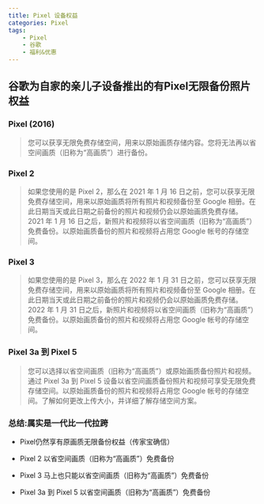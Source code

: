 ```yaml
---
title: Pixel 设备权益
categories: Pixel
tags:
    - Pixel
    - 谷歌
    - 福利&优惠
---
```


## 谷歌为自家的亲儿子设备推出的有Pixel无限备份照片权益

### Pixel (2016)

> 您可以获享无限免费存储空间，用来以原始画质存储内容。您将无法再以省空间画质（旧称为“高画质”）进行备份。

### Pixel 2

> 如果您使用的是 Pixel 2，那么在 2021 年 1 月 16 日之前，您可以获享无限免费存储空间，用来以原始画质将所有照片和视频备份至 Google 相册。在此日期当天或此日期之前备份的照片和视频仍会以原始画质免费存储。2021 年 1 月 16 日<!--more-->之后，新照片和视频将以省空间画质（旧称为“高画质”）免费备份。以原始画质备份的照片和视频将占用您 Google 帐号的存储空间。

### Pixel 3

> 如果您使用的是 Pixel 3，那么在 2022 年 1 月 31 日之前，您可以获享无限免费存储空间，用来以原始画质将所有照片和视频备份至 Google 相册。在此日期当天或此日期之前备份的照片和视频仍会以原始画质免费存储。2022 年 1 月 31 日之后，新照片和视频将以省空间画质（旧称为“高画质”）免费备份。以原始画质备份的照片和视频将占用您 Google 帐号的存储空间。

### Pixel 3a 到 Pixel 5

> 您可以选择以省空间画质（旧称为“高画质”）或原始画质备份照片和视频。通过 Pixel 3a 到 Pixel 5 设备以省空间画质备份照片和视频可享受无限免费存储空间。以原始画质备份的照片和视频将占用您 Google 帐号的存储空间。了解如何更改上传大小，并详细了解存储空间方案。

### 总结:属实是一代比一代拉跨

- Pixel仍然享有原画质无限备份权益（传家宝确信）

- Pixel 2 以省空间画质（旧称为“高画质”）免费备份

- Pixel 3 马上也只能以省空间画质（旧称为“高画质”）免费备份

- Pixel 3a 到 Pixel 5 以省空间画质（旧称为“高画质”）免费备份
